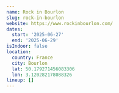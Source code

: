 ```yaml
---
name: Rock in Bourlon
slug: rock-in-bourlon
website: https://www.rockinbourlon.com/
dates:
  start: '2025-06-27'
  end: '2025-06-29'
isIndoor: false
location:
  country: France
  city: Bourlon
  lat: 50.179271456083306
  lon: 3.120282178088326
lineup: []
---
```

